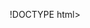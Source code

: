 !DOCTYPE html>
<html lang="en">
<head>
    <meta charset="UTF-8">
    <meta name="viewport" content="width=device-width, initial-scale=1.0">
    <title>Beauty Essentials - Premium Products</title>
    <style>
        * {
            margin: 0;
            padding: 0;
            box-sizing: border-box;
        }

        body {
            font-family: 'Arial', sans-serif;
            line-height: 1.6;
            color: #333;
        }
fix deployment 
        .header {
            background: linear-gradient(135deg, #ff6b9d, #c44569);
            color: white;
            padding: 1rem 0;
            position: sticky;
            top: 0;
            z-index: 100;
            box-shadow: 0 2px 10px rgba(0,0,0,0.1);
        }

        .nav {
            display: flex;
            justify-content: space-between;
            align-items: center;
            max-width: 1200px;
            margin: 0 auto;
            padding: 0 2rem;
        }

        .logo {
            font-size: 1.8rem;
            font-weight: bold;
        }

        .nav-links {
            display: flex;
            list-style: none;
            gap: 2rem;
        }

        .nav-links a {
            color: white;
            text-decoration: none;
            transition: opacity 0.3s;
        }

        .nav-links a:hover {
            opacity: 0.8;
        }

        .hero {
            background: linear-gradient(135deg, #667eea 0%, #764ba2 100%);
            color: white;
            padding: 5rem 0;
            text-align: center;
        }

        .hero h1 {
            font-size: 3rem;
            margin-bottom: 1rem;
            text-shadow: 2px 2px 4px rgba(0,0,0,0.3);
        }

        .hero p {
            font-size: 1.3rem;
            margin-bottom: 2rem;
            max-width: 600px;
            margin-left: auto;
            margin-right: auto;
        }

        .btn {
            display: inline-block;
            background: #ff6b9d;
            color: white;
            padding: 1rem 2rem;
            text-decoration: none;
            border-radius: 50px;
            transition: all 0.3s;
            box-shadow: 0 4px 15px rgba(255, 107, 157, 0.3);
            font-weight: bold;
        }

        .btn:hover {
            background: #e55a87;
            transform: translateY(-2px);
            box-shadow: 0 6px 20px rgba(255, 107, 157, 0.4);
        }

        .container {
            max-width: 1200px;
            margin: 0 auto;
            padding: 0 2rem;
        }

        .section {
            padding: 4rem 0;
        }

        .section-title {
            text-align: center;
            font-size: 2.5rem;
            margin-bottom: 3rem;
            color: #c44569;
        }

        .products-grid {
            display: grid;
            grid-template-columns: repeat(auto-fit, minmax(320px, 1fr));
            gap: 2rem;
            margin-top: 2rem;
        }

        .product-card {
            background: white;
            border-radius: 15px;
            padding: 2rem;
            text-align: center;
            box-shadow: 0 8px 25px rgba(0,0,0,0.1);
            transition: transform 0.3s, box-shadow 0.3s;
            border: 1px solid #f0f0f0;
        }

        .product-card:hover {
            transform: translateY(-10px);
            box-shadow: 0 15px 35px rgba(0,0,0,0.15);
        }

        .product-image {
            width: 120px;
            height: 120px;
            background: linear-gradient(135deg, #ff9ec5, #ffb3d1);
            border-radius: 15px;
            margin: 0 auto 1.5rem;
            display: flex;
            align-items: center;
            justify-content: center;
            font-size: 3rem;
        }

        .product-card h3 {
            color: #c44569;
            margin-bottom: 1rem;
            font-size: 1.3rem;
        }

        .product-card p {
            margin-bottom: 1.5rem;
            color: #666;
            line-height: 1.6;
        }

        .product-price {
            font-size: 1.5rem;
            font-weight: bold;
            color: #ff6b9d;
            margin-bottom: 1rem;
        }

        .product-btn {
            background: #667eea;
            color: white;
            padding: 0.8rem 1.5rem;
            border: none;
            border-radius: 25px;
            cursor: pointer;
            transition: all 0.3s;
            font-size: 1rem;
            font-weight: bold;
        }

        .product-btn:hover {
            background: #5a6fd8;
            transform: scale(1.05);
        }

        .trending-badge {
            position: absolute;
            top: -10px;
            right: 10px;
            background: #ff4757;
            color: white;
            padding: 0.3rem 0.8rem;
            border-radius: 15px;
            font-size: 0.8rem;
            font-weight: bold;
        }

        .product-card {
            position: relative;
        }

        .features {
            background: #f8f9ff;
        }

        .features-grid {
            display: grid;
            grid-template-columns: repeat(auto-fit, minmax(250px, 1fr));
            gap: 2rem;
        }

        .feature {
            text-align: center;
            padding: 2rem;
            background: white;
            border-radius: 10px;
            box-shadow: 0 4px 15px rgba(0,0,0,0.1);
        }

        .feature-icon {
            width: 60px;
            height: 60px;
            background: #ff6b9d;
            border-radius: 50%;
            margin: 0 auto 1rem;
            display: flex;
            align-items: center;
            justify-content: center;
            color: white;
            font-size: 1.5rem;
        }

        .footer {
            background: #2c2c2c;
            color: white;
            text-align: center;
            padding: 3rem 0;
        }

        .footer-content {
            display: grid;
            grid-template-columns: repeat(auto-fit, minmax(250px, 1fr));
            gap: 2rem;
            margin-bottom: 2rem;
        }

        .footer-section h3 {
            margin-bottom: 1rem;
            color: #ff9ec5;
        }

        .footer-section a {
            color: #ccc;
            text-decoration: none;
            display: block;
            margin-bottom: 0.5rem;
        }

        .footer-section a:hover {
            color: #ff9ec5;
        }

        @media (max-width: 768px) {
            .nav-links {
                display: none;
            }
            
            .hero h1 {
                font-size: 2rem;
            }
            
            .hero p {
                font-size: 1.1rem;
            }
            
            .products-grid {
                grid-template-columns: 1fr;
            }
        }
    </style>
</head>
<body>
    <header class="header">
        <nav class="nav">
            <div class="logo">Beauty Essentials</div>
            <ul class="nav-links">
                <li><a href="#home">Home</a></li>
                <li><a href="#products">Products</a></li>
                <li><a href="#about">About</a></li>
                <li><a href="#contact">Contact</a></li>
            </ul>
        </nav>
    </header>

    <section class="hero" id="home">
        <div class="container">
            <h1>Premium Beauty & Pet Care Products</h1>
            <p>Discover trending beauty tools and pet care essentials that make life easier and more beautiful</p>
            <a href="#products" class="btn">Shop Trending Products</a>
        </div>
    </section>

    <section class="section" id="products">
        <div class="container">
            <h2 class="section-title">Our Trending Products</h2>
            <div class="products-grid">
                
                <div class="product-card">
                    <span class="trending-badge">TRENDING</span>
                    <div class="product-image">🖤</div>
                    <h3>Blackhead Remover</h3>
                    <p>Professional-grade blackhead remover tool with multiple attachments. Safe and effective for deep pore cleaning and skin purification.</p>
                    <div class="product-price">$24.99</div>
                    <button class="product-btn">Add to Cart</button>
                </div>

                <div class="product-card">
                    <span class="trending-badge">HOT</span>
                    <div class="product-image">✂️</div>
                    <h3>Rechargeable Eyebrow Trimmer</h3>
                    <p>Precision eyebrow trimmer with LED light and multiple guard attachments. Rechargeable battery for cordless convenience.</p>
                    <div class="product-price">$19.99</div>
                    <button class="product-btn">Add to Cart</button>
                </div>

                <div class="product-card">
                    <span class="trending-badge">BEST SELLER</span>
                    <div class="product-image">🧽</div>
                    <h3>Electric Silicone Facial Cleaning Brush</h3>
                    <p>Gentle electric facial cleansing brush with soft silicone bristles. Waterproof design with multiple speed settings for all skin types.</p>
                    <div class="product-price">$34.99</div>
                    <button class="product-btn">Add to Cart</button>
                </div>

                <div class="product-card">
                    <span class="trending-badge">NEW</span>
                    <div class="product-image">🐕</div>
                    <h3>Dog Cooling Mat</h3>
                    <p>Self-cooling gel mat for dogs and cats. No electricity needed - activates with your pet's body weight. Perfect for hot summer days.</p>
                    <div class="product-price">$29.99</div>
                    <button class="product-btn">Add to Cart</button>
                </div>

                <div class="product-card">
                    <span class="trending-badge">TRENDING</span>
                    <div class="product-image">🐾</div>
                    <h3>Paw Cleaners</h3>
                    <p>Portable paw cleaner cup with soft silicone bristles. Easy-to-use design removes dirt and mud from your dog's paws after walks.</p>
                    <div class="product-price">$16.99</div>
                    <button class="product-btn">Add to Cart</button>
                </div>

            </div>
        </div>
    </section>

    <section class="section features" id="about">
        <div class="container">
            <h2 class="section-title">Why Choose Our Products</h2>
            <div class="features-grid">
                <div class="feature">
                    <div class="feature-icon">⚡</div>
                    <h3>High Quality</h3>
                    <p>All products are tested for durability and effectiveness. We only sell items we would use ourselves.</p>
                </div>
                <div class="feature">
                    <div class="feature-icon">🚚</div>
                    <h3>Fast Shipping</h3>
                    <p>Quick delivery within 2-5 business days. Track your order every step of the way.</p>
                </div>
                <div class="feature">
                    <div class="feature-icon">💰</div>
                    <h3>Great Prices</h3>
                    <p>Competitive pricing on trending products. Get premium quality without breaking the bank.</p>
                </div>
                <div class="feature">
                    <div class="feature-icon">🔄</div>
                    <h3>Easy Returns</h3>
                    <p>30-day return policy. Not satisfied? Return it hassle-free for a full refund.</p>
                </div>
            </div>
        </div>
    </section>

    <footer class="footer" id="contact">
        <div class="container">
            <div class="footer-content">
                <div class="footer-section">
                    <h3>Contact Us</h3>
                    <a href="mailto:info@beautyessentials.com">info@beautyessentials.com</a>
                    <a href="tel:+1234567890">+1 (234) 567-890</a>
                </div>
                <div class="footer-section">
                    <h3>Quick Links</h3>
                    <a href="#home">Home</a>
                    <a href="#products">Products</a>
                    <a href="#about">About Us</a>
                </div>
                <div class="footer-section">
                    <h3>Customer Service</h3>
                    <a href="#">Shipping Info</a>
                    <a href="#">Returns</a>
                    <a href="#">FAQ</a>
                </div>
            </div>
            <p>&copy; 2024 Beauty Essentials. All rights reserved.</p>
        </div>
    </footer>
</body>
</html>